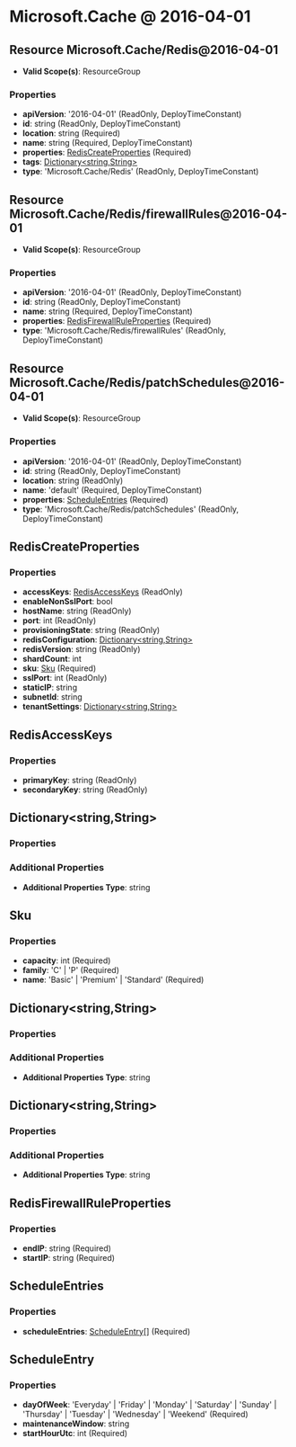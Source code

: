 # Microsoft.Cache @ 2016-04-01

## Resource Microsoft.Cache/Redis@2016-04-01
* **Valid Scope(s)**: ResourceGroup
### Properties
* **apiVersion**: '2016-04-01' (ReadOnly, DeployTimeConstant)
* **id**: string (ReadOnly, DeployTimeConstant)
* **location**: string (Required)
* **name**: string (Required, DeployTimeConstant)
* **properties**: [RedisCreateProperties](#rediscreateproperties) (Required)
* **tags**: [Dictionary<string,String>](#dictionarystringstring)
* **type**: 'Microsoft.Cache/Redis' (ReadOnly, DeployTimeConstant)

## Resource Microsoft.Cache/Redis/firewallRules@2016-04-01
* **Valid Scope(s)**: ResourceGroup
### Properties
* **apiVersion**: '2016-04-01' (ReadOnly, DeployTimeConstant)
* **id**: string (ReadOnly, DeployTimeConstant)
* **name**: string (Required, DeployTimeConstant)
* **properties**: [RedisFirewallRuleProperties](#redisfirewallruleproperties) (Required)
* **type**: 'Microsoft.Cache/Redis/firewallRules' (ReadOnly, DeployTimeConstant)

## Resource Microsoft.Cache/Redis/patchSchedules@2016-04-01
* **Valid Scope(s)**: ResourceGroup
### Properties
* **apiVersion**: '2016-04-01' (ReadOnly, DeployTimeConstant)
* **id**: string (ReadOnly, DeployTimeConstant)
* **location**: string (ReadOnly)
* **name**: 'default' (Required, DeployTimeConstant)
* **properties**: [ScheduleEntries](#scheduleentries) (Required)
* **type**: 'Microsoft.Cache/Redis/patchSchedules' (ReadOnly, DeployTimeConstant)

## RedisCreateProperties
### Properties
* **accessKeys**: [RedisAccessKeys](#redisaccesskeys) (ReadOnly)
* **enableNonSslPort**: bool
* **hostName**: string (ReadOnly)
* **port**: int (ReadOnly)
* **provisioningState**: string (ReadOnly)
* **redisConfiguration**: [Dictionary<string,String>](#dictionarystringstring)
* **redisVersion**: string (ReadOnly)
* **shardCount**: int
* **sku**: [Sku](#sku) (Required)
* **sslPort**: int (ReadOnly)
* **staticIP**: string
* **subnetId**: string
* **tenantSettings**: [Dictionary<string,String>](#dictionarystringstring)

## RedisAccessKeys
### Properties
* **primaryKey**: string (ReadOnly)
* **secondaryKey**: string (ReadOnly)

## Dictionary<string,String>
### Properties
### Additional Properties
* **Additional Properties Type**: string

## Sku
### Properties
* **capacity**: int (Required)
* **family**: 'C' | 'P' (Required)
* **name**: 'Basic' | 'Premium' | 'Standard' (Required)

## Dictionary<string,String>
### Properties
### Additional Properties
* **Additional Properties Type**: string

## Dictionary<string,String>
### Properties
### Additional Properties
* **Additional Properties Type**: string

## RedisFirewallRuleProperties
### Properties
* **endIP**: string (Required)
* **startIP**: string (Required)

## ScheduleEntries
### Properties
* **scheduleEntries**: [ScheduleEntry](#scheduleentry)[] (Required)

## ScheduleEntry
### Properties
* **dayOfWeek**: 'Everyday' | 'Friday' | 'Monday' | 'Saturday' | 'Sunday' | 'Thursday' | 'Tuesday' | 'Wednesday' | 'Weekend' (Required)
* **maintenanceWindow**: string
* **startHourUtc**: int (Required)

